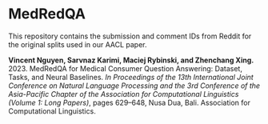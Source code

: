 # MedRedQA

This repository contains the submission and comment IDs from Reddit for the original splits used in our AACL paper.

**Vincent Nguyen, Sarvnaz Karimi, Maciej Rybinski, and Zhenchang Xing.** 2023. MedRedQA for Medical Consumer Question Answering: Dataset, Tasks, and Neural Baselines. _In Proceedings of the 13th International Joint Conference on Natural Language Processing and the 3rd Conference of the Asia-Pacific Chapter of the Association for Computational Linguistics (Volume 1: Long Papers)_, pages 629–648, Nusa Dua, Bali. Association for Computational Linguistics.
